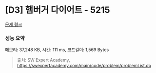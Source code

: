 # [D3] 햄버거 다이어트 - 5215 

[문제 링크](https://swexpertacademy.com/main/code/problem/problemDetail.do?contestProbId=AWT-lPB6dHUDFAVT) 

### 성능 요약

메모리: 37,248 KB, 시간: 111 ms, 코드길이: 1,569 Bytes



> 출처: SW Expert Academy, https://swexpertacademy.com/main/code/problem/problemList.do